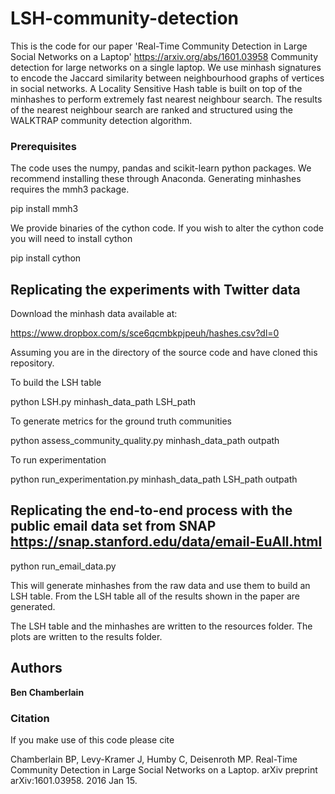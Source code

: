 # LSH-community-detection

This is the code for our paper 'Real-Time Community Detection in Large Social Networks on a Laptop' https://arxiv.org/abs/1601.03958 Community detection for large networks on a single laptop. We use minhash signatures to encode the Jaccard similarity between neighbourhood graphs of vertices in social networks. A Locality Sensitive Hash table is built on top of the minhashes to perform extremely fast nearest neighbour search. The results of the nearest neighbour search are ranked and structured using the WALKTRAP community detection algorithm.

### Prerequisites

The code uses the numpy, pandas and scikit-learn python packages. We recommend installing these through Anaconda. Generating minhashes requires the mmh3 package. 

pip install mmh3

We provide binaries of the cython code. If you wish to alter the cython code you will need to install cython

pip install cython


## Replicating the experiments with Twitter data

Download the minhash data available at:

https://www.dropbox.com/s/sce6qcmbkpjpeuh/hashes.csv?dl=0

Assuming you are in the directory of the source code and have cloned this repository.

To build the LSH table

python LSH.py minhash_data_path LSH_path

To generate metrics for the ground truth communities

python assess_community_quality.py minhash_data_path outpath

To run experimentation

python run_experimentation.py minhash_data_path LSH_path outpath


## Replicating the end-to-end process with the public email data set from SNAP https://snap.stanford.edu/data/email-EuAll.html

python run_email_data.py

This will generate minhashes from the raw data and use them to build an LSH table. From the LSH table all of the results shown in the paper are generated. 

The LSH table and the minhashes are written to the resources folder. The plots are written to the results folder.


## Authors

**Ben Chamberlain**

###  Citation

If you make use of this code please cite

Chamberlain BP, Levy-Kramer J, Humby C, Deisenroth MP. Real-Time Community Detection in Large Social Networks on a Laptop. arXiv preprint arXiv:1601.03958. 2016 Jan 15.

